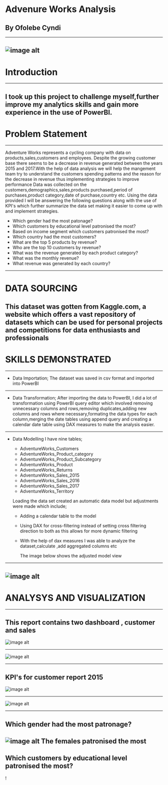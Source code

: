 # Advenure Works Analysis
## By Ofolebe Cyndi 
---
![image alt](https://github.com/Cyndi-24/Adventure-works-Project/blob/main/Adventure%20works%20BI%20PROJECT/adventure_works_images/Adventure_works_logo.png)
---

# Introduction
---
I took up this project to challenge myself,further improve my analytics skills and gain more experience in the use of PowerBI.
---

# Problem Statement
---
 Adventure Works represents a cycling company with data on products,sales,customers and employees. Despite the growing customer base there seems to be a decrease in revenue generated between the years 2015 and 2017.With the help of data analysis we will help the mangement team  try to understand the customers spending patterns and the reason for the decrease in revenue thus implementing strategies to improve performance
 Data was collected on the customers,demographics,sales,products purchased,period of purchases,product category,date of purchase,country etc. Using the data provided I will be answering the following questions along with the use of KPI's which further summarize the data set making it easier to come up with and implement strategies.
 * Which gender had the most patonage?
 * Which customers by educational level patronised the most?
 * Based on income segment which customers patronised the most?
 * Which country had the most customers?
 * What are the top 5 products by revenue?
 * Who are the top 10 customers by revenue?
 * What was the revenue generated by each product category?
 * What  was the monthly revenue?
 * What revenue was generated by each country?

---
# DATA SOURCING
 This dataset was gotten from Kaggle.com, a website which offers a vast repository of datasets which can be used for personal projects and competitions for data enthusiasts and professionals
 ---
 
 # SKILLS DEMONSTRATED
 ---
 * Data Importation;
   The dataset was saved in csv format and imported into PowerBI
 ---
 * Data Transformation;
  After importing the data to PowerBI, I did a lot of transformation using PowerBI query editor which involved removing unnecessary 
  columns and rows,removing duplicates,adding new columns and rows where necessary,formating the data types for each column,merging the 
  date tables using append query and creating a calendar date table using DAX measures to make the analysis easier.
---
 * Data Modelling
   I have nine tables;
   * AdventureWorks_Customers
   * AdventureWorks_Product_category
   * AdventureWorks_Product_Subcategory
   * AdventureWorks_Product
   * AdventureWorks_Returns
   * AdventureWorks_Sales_2015
   * AdventureWorks_Sales_2016
   * AdventureWorks_Sales_2017
   * AdventureWorks_Territory
     
   Loading the data set created an automatic data model but adjustments were made which include;
   * Adding a calendar table to the model
   * Using DAX for cross-filtering instead of setting cross filtering direction to both as this allows for more dynamic filtering
   * With the help of dax measures I was able to analyze the dataset,calculate ,add aggregated columns etc
     
     The image below shows the adjusted model view
 --- 
  ![image alt](https://github.com/Cyndi-24/Adventure-works-Project/blob/main/Adventure%20works%20BI%20PROJECT/adventure_works_images/model_view.png)
---   
# ANALYSYS AND VISUALIZATION
---
  This report contains two dashboard , customer and sales
---

 ![image alt](https://github.com/Cyndi-24/Adventure-works-Project/blob/main/Adventure%20works%20BI%20PROJECT/adventure_works_images/customer_dashboard_2015.png)
 
---

![image alt](https://github.com/Cyndi-24/Adventure-works-Project/blob/main/Adventure%20works%20BI%20PROJECT/adventure_works_images/sales_dashboard_2015.png)     

 ---
 KPI's for customer report 2015
---

![image alt](https://github.com/Cyndi-24/Adventure-works-Project/blob/main/Adventure%20works%20BI%20PROJECT/adventure_works_images/Average_Income_%20customer_2015.png)

---
![image alt](https://github.com/Cyndi-24/Adventure-works-Project/blob/main/Adventure%20works%20BI%20PROJECT/adventure_works_images/total_customers_kpi_2015.png)

---

Which gender had the most patronage?
---
![image alt](https://github.com/Cyndi-24/Adventure-works-Project/blob/main/Adventure%20works%20BI%20PROJECT/adventure_works_images/customer_by_gender_2015.png)
The females patronised the most
---
Which customers by educational level patronised the most?
---
!




